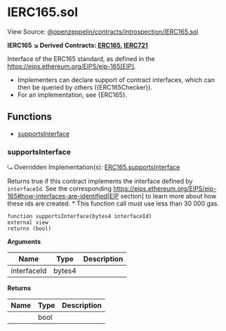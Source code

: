 # IERC165.sol

View Source: [@openzeppelin/contracts/introspection/IERC165.sol](https://github.com/Dapp-Wizards/Avastars-Contracts/blob/master/@openzeppelin/contracts/introspection/IERC165.sol)

**IERC165** 
**↘ Derived Contracts: [ERC165](contracts/ERC165.md), [IERC721](contracts/IERC721.md)**

Interface of the ERC165 standard, as defined in the
https://eips.ethereum.org/EIPS/eip-165[EIP].
 * Implementers can declare support of contract interfaces, which can then be
queried by others ({ERC165Checker}).
 * For an implementation, see {ERC165}.

## **Functions**

- [supportsInterface](#supportsinterface)

### supportsInterface

⤿ Overridden Implementation(s): [ERC165.supportsInterface](contracts/ERC165.md#supportsinterface)

Returns true if this contract implements the interface defined by
`interfaceId`. See the corresponding
https://eips.ethereum.org/EIPS/eip-165#how-interfaces-are-identified[EIP section]
to learn more about how these ids are created.
     * This function call must use less than 30 000 gas.

```solidity
function supportsInterface(bytes4 interfaceId)
external view
returns (bool)
```

**Arguments**

| Name        | Type           | Description  |
| ------------- |------------- | -----|
| interfaceId | bytes4 |  | 

**Returns**

| Name        | Type           | Description  |
| ------------- |------------- | -----|
|  | bool |  | 

